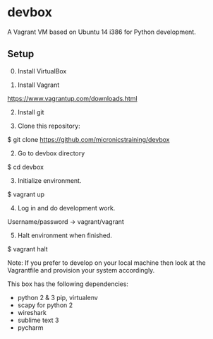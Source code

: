 # devbox
A Vagrant VM based on Ubuntu 14 i386 for Python development.  

Setup
------

0. Install VirtualBox

1. Install Vagrant

https://www.vagrantup.com/downloads.html

2. Install git 

3. Clone this repository:

$ git clone https://github.com/micronicstraining/devbox

2. Go to devbox directory

$ cd devbox

3. Initialize environment.

$ vagrant up

4. Log in and do development work.  

Username/password -> vagrant/vagrant

5. Halt environment when finished.

$ vagrant halt

Note: If you prefer to develop on your local machine then look at the Vagrantfile and provision your system accordingly.  

This box has the following dependencies:
- python 2 & 3 pip, virtualenv
- scapy for python 2
- wireshark
- sublime text 3
- pycharm

